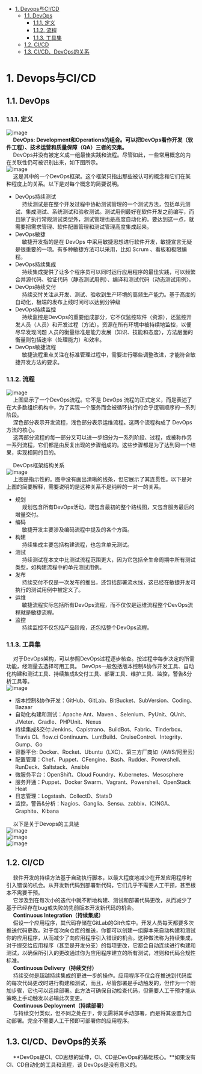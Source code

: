 
<!-- TOC -->

- [1. Devops与CI/CD](#1-devops与cicd)
    - [1.1. DevOps](#11-devops)
        - [1.1.1. 定义](#111-定义)
        - [1.1.2. 流程](#112-流程)
        - [1.1.3. 工具集](#113-工具集)
    - [1.2. CI/CD](#12-cicd)
    - [1.3. CI/CD、DevOps的关系](#13-cicddevops的关系)

<!-- /TOC -->

# 1. Devops与CI/CD
<!-- 
CI/CD 工具选型：Jenkins 还是 GitLab CI/CD？ 
https://mp.weixin.qq.com/s/5RpZRJlkypdg4rMAisCYTA
-->

## 1.1. DevOps  
### 1.1.1. 定义  
![image](https://gitee.com/wt1814/pic-host/raw/master/images/devops/devops/devops-4.png)   
&emsp; **DevOps: Development和Operations的组合。可以把DevOps看作开发（软件工程）、技术运营和质量保障（QA）三者的交集。**  
&emsp; DevOps并没有被定义成一组最佳实践和流程。尽管如此，一些常用概念的内在关联性仍可被识别出来，如下图所示。  
![image](https://gitee.com/wt1814/pic-host/raw/master/images/devops/devops/devops-8.png)  
&emsp; 这是其中的一个DevOps框架。这个框架只指出那些被认可的概念和它们在某种程度上的关系。以下是对每个概念的简要说明。  

* DevOps持续测试  
&emsp; 持续测试是在整个开发过程中协助测试管理的一个测试方法，包括单元测试、集成测试、系统测试和验收测试。测试用例最好在软件开发之前编写，而且除了执行常规测试类型外，测试管理也是高度自动化的。要达到这一点，就需要把需求管理、软件配置管理和测试管理高度集成起来。  
* DevOps敏捷  
&emsp; 敏捷开发指的是在 DevOps 中采用敏捷思想进行软件开发，敏捷宣言无疑是很重要的一项。有多种敏捷方法可以采用，比如 Scrum 、看板和极限编程。
* DevOps持续集成  
&emsp; 持续集成提供了让多个程序员可以同时运行应用程序的最佳实践，可以频繁合并源代码、验证代码（静态测试用例）、编译和测试代码（动态测试用例〉。  
* DevOps持续交付  
&emsp; 持续交忖关注从开发、测试、验收到生产环境的高频生产能力。基于高度的自动化，极端的发布上线时间可以达到分钟级
* DevOps持续监控  
&emsp; 持续监控是DevOps的重要组成部分，它不仅监控软件（资源），还监控开发人员（人员）和开发过程（方法）。资源在所有环境中被持续地监控，以便尽早发现问题 人员的衡量标准是能力发展（知识、技能和态度），方法层面的衡量则包括速率（处理能力）和效率。  
* DevOps敏捷流程  
&emsp; 敏捷流程重点关注在标准管理过程中，需要进行哪些调整改进，才能符合敏捷开发方法的要求。  

### 1.1.2. 流程  
![image](https://gitee.com/wt1814/pic-host/raw/master/images/devops/devops/devops-1.png)  
&emsp; 上图显示了一个DevOps流程。它不是 DevOps 流程的正式定义，而是表述了在大多数组织机构中，为了实现一个服务而会被循环执行的合乎逻辑顺序的一系列阶段。  
&emsp; 深色部分表示开发流程，浅色部分表示运维流程。这两个流程构成了 DevOps 方法的核心。    
&emsp; 这两部分流程的每一部分又可以进一步细分为一系列阶段、过程，或被称作另一系列流程，它们都是由反复出现的步骤组成的。这些步骤都是为了达到同一个结果，实现相同的目的。  

&emsp; DevOps框架结构关系  
![image](https://gitee.com/wt1814/pic-host/raw/master/images/devops/devops/devops-2.png)  
&emsp; 上图是指示性的。图中没有画出清晰的线条，但它展示了其连贯性。以下是对上图的简要解释，需要说明的是这种关系不是纯粹的一对一的关系。  

* 规划  
&emsp; 规划包含所有DevOps活动，既包含最初的整个路线图，又包含服务最后的增量交付。
* 编码  
&emsp; 敏捷开发主要涉及编码流程中提及的各个方面。
* 构建  
&emsp; 持续集成主要包括构建流程，也包含单元测试。  
* 测试  
&emsp; 持续测试在本文中比测试流程范围更大，因为它包括全生命周期中所有测试类型，如构建流程中的单元测试用例。  
* 发布  
&emsp; 持续交付不仅是一次发布的推出，还包括部署流水线，这已经在敏捷开发可执行的测试用例中被定义了。  
* 运维  
&emsp; 敏捷流程实际包括所有DevOps流程，而不仅仅是运维流程整个DevOps流程就是敏捷流程。
* 监控  
&emsp; 持续监控不仅包括产品阶段，还包括整个DevOps流程。

### 1.1.3. 工具集  
<!-- 
https://blog.csdn.net/hualinux/article/details/106586601?utm_medium=distribute.pc_relevant.none-task-blog-BlogCommendFromMachineLearnPai2-1.channel_param&depth_1-utm_source=distribute.pc_relevant.none-task-blog-BlogCommendFromMachineLearnPai2-1.channel_param


构建工具链真的会让研发流程高效起来吗
https://blog.gitee.com/2020/04/26/tool-chain/
-->
&emsp; 对于DevOps架构，可以参照DevOps过程逐步核查。按过程中每步决定的所需功能，经测量去选择可用工具。 DevOps一般包括版本控制&协作开发工具、自动化构建和测试工具、持续集成&交付工具、部署工具、维护工具、监控，警告&分析工具等。  
![image](https://gitee.com/wt1814/pic-host/raw/master/images/devops/devops/devops-3.png)  

* 版本控制&协作开发：GitHub、GitLab、BitBucket、SubVersion、Coding、Bazaar
* 自动化构建和测试：Apache Ant、Maven 、Selenium、PyUnit、QUnit、JMeter、Gradle、PHPUnit、Nexus
* 持续集成&交付:Jenkins、Capistrano、BuildBot、Fabric、Tinderbox、Travis CI、flow.ci Continuum、LuntBuild、CruiseControl、Integrity、Gump、Go
* 容器平台: Docker、Rocket、Ubuntu（LXC）、第三方厂商如（AWS/阿里云）
* 配置管理：Chef、Puppet、CFengine、Bash、Rudder、Powershell、RunDeck、Saltstack、Ansible
* 微服务平台：OpenShift、Cloud Foundry、Kubernetes、Mesosphere
* 服务开通：Puppet、Docker Swarm、Vagrant、Powershell、OpenStack Heat
* 日志管理：Logstash、CollectD、StatsD
* 监控，警告&分析：Nagios、Ganglia、Sensu、zabbix、ICINGA、Graphite、Kibana

&emsp; 以下是关于Devops的工具链  
![image](https://gitee.com/wt1814/pic-host/raw/master/images/devops/devops/devops-5.png)  
![image](https://gitee.com/wt1814/pic-host/raw/master/images/devops/devops/devops-6.png)  
![image](https://gitee.com/wt1814/pic-host/raw/master/images/devops/devops/devops-7.png)  


## 1.2. CI/CD  
<!-- 
手把手教你深入了解 GitLab CI/CD 原理及流程 
https://mp.weixin.qq.com/s/Mbd1d2FGE2-fZQfO3616xA
Jenkins vs GitLab CI：CI/CD工具之战 
https://mp.weixin.qq.com/s/7fQXM2vvO-ufBGDqzQWmzg
http://www.yunweipai.com/35643.html
https://www.cnblogs.com/ham-731/p/12231665.html
https://blog.csdn.net/yuanjunliang/article/details/81211684
https://www.redhat.com/zh/topics/devops/what-is-ci-cd
-->
&emsp; 软件开发的持续方法基于自动执行脚本，以最大程度地减少在开发应用程序时引入错误的机会。从开发新代码到部署新代码，它们几乎不需要人工干预，甚至根本不需要干预。  
&emsp; 它涉及到在每次小的迭代中就不断地构建、测试和部署代码更改，从而减少了基于已经存在bug或失败的先前版本开发新代码的机会。  
&emsp; **Continuous Integration（持续集成）**  
&emsp; 假设一个应用程序，其代码存储在GitLab的Git仓库中。开发人员每天都要多次推送代码更改。对于每次向仓库的推送，你都可以创建一组脚本来自动构建和测试你的应用程序，从而减少了向应用程序引入错误的机会。这种做法称为持续集成，对于提交给应用程序（甚至是开发分支）的每项更改，它都会自动连续进行构建和测试，以确保所引入的更改通过你为应用程序建立的所有测试，准则和代码合规性标准。  
&emsp; **Continuous Delivery（持续交付）**  
&emsp; 持续交付是超越持续集成的更进一步的操作。应用程序不仅会在推送到代码库的每次代码更改时进行构建和测试，而且，尽管部署是手动触发的，但作为一个附加步骤，它也可以连续部署。此方法可确保自动检查代码，但需要人工干预才能从策略上手动触发以必输此次变更。  
&emsp; **Continuous Deployment（持续部署）**  
&emsp; 与持续交付类似，但不同之处在于，你无需将其手动部署，而是将其设置为自动部署。完全不需要人工干预即可部署你的应用程序。 

## 1.3. CI/CD、DevOps的关系  
&emsp; **DevOps是CI、CD思想的延伸，CI、CD是DevOps的基础核心。**如果没有 CI、CD自动化的工具和流程，谈 DevOps是没有意义的。  


